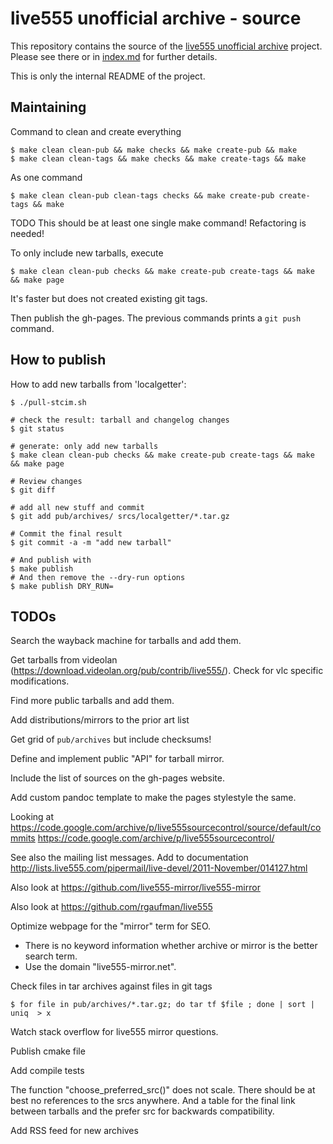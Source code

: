 # live555 unofficial archive - source

This repository contains the source of the
[live555 unofficial archive](https://lengfeld.github.io/live555-unofficial-archive/) project.
Please see there or in [index.md](index.md) for further details.

This is only the internal README of the project.


## Maintaining

Command to clean and create everything

    $ make clean clean-pub && make checks && make create-pub && make
    $ make clean clean-tags && make checks && make create-tags && make

As one command

    $ make clean clean-pub clean-tags checks && make create-pub create-tags && make

TODO This should be at least one single make command! Refactoring is needed!

To only include new tarballs, execute

    $ make clean clean-pub checks && make create-pub create-tags && make && make page

It's faster but does not created existing git tags.

Then publish the gh-pages. The previous commands prints a `git push` command.


## How to publish

How to add new tarballs from 'localgetter':

    $ ./pull-stcim.sh

    # check the result: tarball and changelog changes
    $ git status

    # generate: only add new tarballs
    $ make clean clean-pub checks && make create-pub create-tags && make && make page

    # Review changes
    $ git diff

    # add all new stuff and commit
    $ git add pub/archives/ srcs/localgetter/*.tar.gz

    # Commit the final result
    $ git commit -a -m "add new tarball"

    # And publish with
    $ make publish
    # And then remove the --dry-run options
    $ make publish DRY_RUN=


## TODOs

Search the wayback machine for tarballs and add them.

Get tarballs from videolan
(https://download.videolan.org/pub/contrib/live555/). Check for vlc specific
modifications.

Find more public tarballs and add them.

Add distributions/mirrors to the prior art list

Get grid of `pub/archives` but include checksums!

Define and implement public "API" for tarball mirror.

Include the list of sources on the gh-pages website.

Add custom pandoc template to make the pages stylestyle the same.

Looking at https://code.google.com/archive/p/live555sourcecontrol/source/default/commits
https://code.google.com/archive/p/live555sourcecontrol/

See also the mailing list messages. Add to documentation
http://lists.live555.com/pipermail/live-devel/2011-November/014127.html

Also look at https://github.com/live555-mirror/live555-mirror

Also look at https://github.com/rgaufman/live555

Optimize webpage for the "mirror" term for SEO.
* There is no keyword information whether archive or mirror is the better
  search term.
* Use the domain "live555-mirror.net".

Check files in tar archives against files in git tags

    $ for file in pub/archives/*.tar.gz; do tar tf $file ; done | sort | uniq  > x

Watch stack overflow for live555 mirror questions.

Publish cmake file

Add compile tests

The function "choose_preferred_src()" does not scale. There should be at best
no references to the srcs anywhere. And a table for the final link between
tarballs and the prefer src for backwards compatibility.

Add RSS feed for new archives
